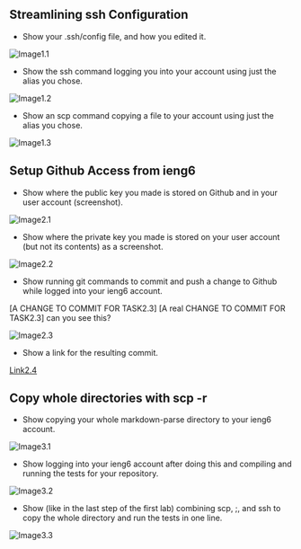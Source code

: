 ## Streamlining ssh Configuration
* Show your .ssh/config file, and how you edited it.

![Image1.1](https://user-images.githubusercontent.com/103146938/167345391-888c047c-4972-489b-8414-141d95f6e91e.png)
* Show the ssh command logging you into your account using just the alias you chose.

![Image1.2](https://user-images.githubusercontent.com/103146938/167345590-3916c2dc-47c7-4066-a5bf-1ec11295c6e0.png)
* Show an scp command copying a file to your account using just the alias you chose.

![Image1.3]()

## Setup Github Access from ieng6
* Show where the public key you made is stored on Github and in your user account (screenshot).

![Image2.1](https://user-images.githubusercontent.com/103146938/167704273-41c7f13c-1820-4b8c-9a2a-57aa160911e4.png)

* Show where the private key you made is stored on your user account (but not its contents) as a screenshot.

![Image2.2](https://user-images.githubusercontent.com/103146938/167919048-26e50361-12df-45c1-b7f1-6e0a15e2b5c0.png)

* Show running git commands to commit and push a change to Github while logged into your ieng6 account.

[A CHANGE TO COMMIT FOR TASK2.3]
[A real CHANGE TO COMMIT FOR TASK2.3] can you see this?

![Image2.3](https://user-images.githubusercontent.com/103146938/168733023-579c5501-ff8c-4b80-8547-a7a9365d9513.png)

* Show a link for the resulting commit.

[Link2.4](https://github.com/HarveyY02/cse15l-lab-reports/commit/b8e119023a756e49cbdb30ecd547dc6f989956ed)

## Copy whole directories with scp -r
* Show copying your whole markdown-parse directory to your ieng6 account.

![Image3.1](https://user-images.githubusercontent.com/103146938/168734409-fa5a7fac-dc92-4ed9-994a-0780363f06a7.png)

* Show logging into your ieng6 account after doing this and compiling and running the tests for your repository.

![Image3.2](https://user-images.githubusercontent.com/103146938/168735358-25ce40da-b3cc-4ef4-8b2c-af65321a8d42.png)

* Show (like in the last step of the first lab) combining scp, ;, and ssh to copy the whole directory and run the tests in one line.

![Image3.3](https://user-images.githubusercontent.com/103146938/168736469-595088be-6257-4d24-b88b-1b916b52c0f3.png)

